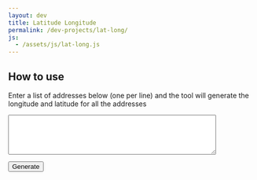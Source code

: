 ```yaml
---
layout: dev
title: Latitude Longitude
permalink: /dev-projects/lat-long/
js:  
  - /assets/js/lat-long.js
---
```



## How to use
	
Enter a list of addresses below (one per line) and the tool will generate the longitude and latitude for all the addresses  

<textarea id="addressInput" rows="5" cols="50"></textarea>
<button onclick="geocodeAddresses()">Generate</button>
<div id="output"></div>